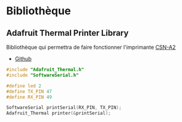 # Bibliothèque
## Adafruit Thermal Printer Library
Bibliothèque qui permettra de faire fonctionner l'imprimante [CSN-A2](/composants/csn-a2)
- [Github](https://github.com/adafruit/Adafruit-Thermal-Printer-Library)
```c++
#include "Adafruit_Thermal.h"
#include "SoftwareSerial.h"

#define led 2
#define TX_PIN 47
#define RX_PIN 49

SoftwareSerial printSerial(RX_PIN, TX_PIN);
Adafruit_Thermal printer(&printSerial);
```